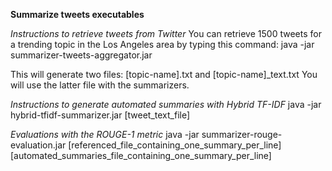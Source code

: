 **Summarize tweets executables**

*Instructions to retrieve tweets from Twitter*
You can retrieve 1500 tweets for a trending topic in the Los Angeles area by typing this command:
java -jar summarizer-tweets-aggregator.jar

This will generate two files:  [topic-name].txt and [topic-name]_text.txt
You will use the latter file with the summarizers.


*Instructions to generate automated summaries with Hybrid TF-IDF*
java -jar hybrid-tfidf-summarizer.jar [tweet_text_file]


*Evaluations with the ROUGE-1 metric*
java -jar summarizer-rouge-evaluation.jar [referenced_file_containing_one_summary_per_line] [automated_summaries_file_containing_one_summary_per_line]
